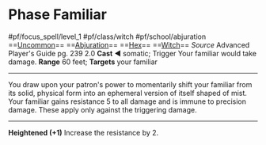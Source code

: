 # Phase Familiar
#pf/focus_spell/level_1 #pf/class/witch #pf/school/abjuration 
==[Uncommon](../../../Traits/Uncommon.md)== ==[Abjuration](../../../Traits/Abjuration.md)== ==[Hex](../../../Traits/Hex.md)== ==[Witch](../../../Traits/Witch.md)==
*Source* Advanced Player's Guide pg. 239 2.0
**Cast** ◄ somatic; Trigger Your familiar would take damage.
**Range** 60 feet; **Targets** your familiar

---
You draw upon your patron's power to momentarily shift your familiar from its solid, physical form into an ephemeral version of itself shaped of mist. Your familiar gains resistance 5 to all damage and is immune to precision damage. These apply only against the triggering damage.

<hr>

**Heightened (+1)** Increase the resistance by 2.